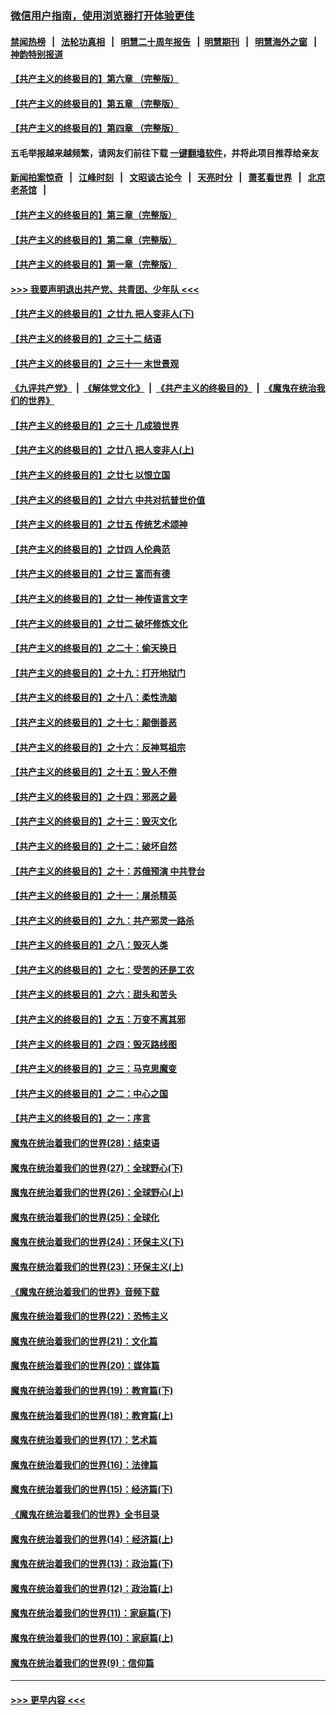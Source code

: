 ### [微信用户指南，使用浏览器打开体验更佳](https://github.com/gfw-breaker/banned-news1/blob/master/indexes/wechat-guide.md?t=0)
#### [禁闻热榜](热点新闻.md?t=0)  &nbsp;&nbsp;|&nbsp;&nbsp; [法轮功真相](https://github.com/gfw-breaker/truth/blob/master/README.md?t=0) &nbsp;&nbsp;|&nbsp;&nbsp; [明慧二十周年报告](https://github.com/gfw-breaker/mh-reports/blob/master/README.md?t=0) &nbsp;&nbsp;|&nbsp;&nbsp;[明慧期刊](https://github.com/gfw-breaker/mh-qikan) &nbsp;&nbsp;|&nbsp;&nbsp; [明慧海外之窗](https://github.com/gfw-breaker/mh-news/blob/master/README.md?t=0) &nbsp;&nbsp;|&nbsp;&nbsp; [神韵特别报道](https://github.com/gfw-breaker/mh-news/blob/master/shenyun.md?t=0)
#### [【共产主义的终极目的】第六章 （完整版）](../pages/nsc422/n11428913.md?t=02040044) 
#### [【共产主义的终极目的】第五章 （完整版）](../pages/nsc422/n11428912.md?t=02040044) 
#### [【共产主义的终极目的】第四章 （完整版）](../pages/nsc422/n11428907.md?t=02040044) 
#### 五毛举报越来越频繁，请网友们前往下载 [一键翻墙软件](https://github.com/gfw-breaker/ssr-accounts)，并将此项目推荐给亲友
#### [新闻拍案惊奇](https://github.com/gfw-breaker/banned-news1/blob/master/pages/link4.md) &nbsp;&nbsp;|&nbsp;&nbsp; [江峰时刻](https://github.com/gfw-breaker/banned-news1/blob/master/pages/link4.md) &nbsp;&nbsp;|&nbsp;&nbsp; [文昭谈古论今](https://github.com/gfw-breaker/banned-news1/blob/master/pages/link4.md) &nbsp;&nbsp;|&nbsp;&nbsp; [天亮时分](https://github.com/gfw-breaker/banned-news1/blob/master/pages/link4.md) &nbsp;&nbsp;|&nbsp;&nbsp; [萧茗看世界](https://github.com/gfw-breaker/banned-news1/blob/master/pages/link4.md) &nbsp;&nbsp;|&nbsp;&nbsp; [北京老茶馆](https://github.com/gfw-breaker/banned-news1/blob/master/pages/link4.md) &nbsp;&nbsp;|&nbsp;&nbsp; 
#### [【共产主义的终极目的】第三章（完整版）](../pages/nsc422/n11428848.md?t=02040044) 
#### [【共产主义的终极目的】第二章（完整版）](../pages/nsc422/n11428831.md?t=02040044) 
#### [【共产主义的终极目的】第一章（完整版）](../pages/nsc422/n11417651.md?t=02040044) 
#### [>>> 我要声明退出共产党、共青团、少年队 <<<](https://github.com/begood0513/goodnews/blob/master/quit/letter.md) 
#### [【共产主义的终极目的】之廿九 把人变非人(下)](../pages/nsc422/n11344140.md?t=02040044) 
#### [【共产主义的终极目的】之三十二 结语](../pages/nsc422/n11360535.md?t=02040044) 
#### [【共产主义的终极目的】之三十一 末世景观](../pages/nsc422/n11351129.md?t=02040044) 
#### [《九评共产党》](https://github.com/begood0513/9ping.md/blob/master/README.md) &nbsp;|&nbsp; [《解体党文化》](../../../../jtdwh.md/blob/master/README.md)  &nbsp;|&nbsp; [《共产主义的终极目的》](../../../../gczydzjmd.md/blob/master/README.md) &nbsp;|&nbsp; [《魔鬼在统治我们的世界》](../../../../mgztzwmdsj.md/blob/master/README.md) 
#### [【共产主义的终极目的】之三十 几成狼世界](../pages/nsc422/n11348280.md?t=02040044) 
#### [【共产主义的终极目的】之廿八 把人变非人(上)](../pages/nsc422/n11340492.md?t=02040044) 
#### [【共产主义的终极目的】之廿七 以恨立国](../pages/nsc422/n11336944.md?t=02040044) 
#### [【共产主义的终极目的】之廿六 中共对抗普世价值](../pages/nsc422/n11324785.md?t=02040044) 
#### [【共产主义的终极目的】之廿五 传统艺术颂神](../pages/nsc422/n11296396.md?t=02040044) 
#### [【共产主义的终极目的】之廿四 人伦典范](../pages/nsc422/n11296397.md?t=02040044) 
#### [【共产主义的终极目的】之廿三 富而有德](../pages/nsc422/n11283598.md?t=02040044) 
#### [【共产主义的终极目的】之廿一 神传语言文字](../pages/nsc422/n11263265.md?t=02040044) 
#### [【共产主义的终极目的】之廿二 破坏修炼文化](../pages/nsc422/n11245728.md?t=02040044) 
#### [【共产主义的终极目的】之二十：偷天换日](../pages/nsc422/n11238846.md?t=02040044) 
#### [【共产主义的终极目的】之十九：打开地狱门](../pages/nsc422/n11206376.md?t=02040044) 
#### [【共产主义的终极目的】之十八：柔性洗脑](../pages/nsc422/n11199994.md?t=02040044) 
#### [【共产主义的终极目的】之十七：颠倒善恶](../pages/nsc422/n11179782.md?t=02040044) 
#### [【共产主义的终极目的】之十六：反神骂祖宗](../pages/nsc422/n11166798.md?t=02040044) 
#### [【共产主义的终极目的】之十五：毁人不倦](../pages/nsc422/n11166792.md?t=02040044) 
#### [【共产主义的终极目的】之十四：邪恶之最](../pages/nsc422/n11150249.md?t=02040044) 
#### [【共产主义的终极目的】之十三：毁灭文化](../pages/nsc422/n11135227.md?t=02040044) 
#### [【共产主义的终极目的】之十二：破坏自然](../pages/nsc422/n11135214.md?t=02040044) 
#### [【共产主义的终极目的】之十：苏俄预演 中共登台](../pages/nsc422/n11118424.md?t=02040044) 
#### [【共产主义的终极目的】之十一：屠杀精英](../pages/nsc422/n11118442.md?t=02040044) 
#### [【共产主义的终极目的】之九：共产邪灵一路杀](../pages/nsc422/n11114139.md?t=02040044) 
#### [【共产主义的终极目的】之八：毁灭人类](../pages/nsc422/n11108503.md?t=02040044) 
#### [【共产主义的终极目的】之七：受苦的还是工农](../pages/nsc422/n11101809.md?t=02040044) 
#### [【共产主义的终极目的】之六：甜头和苦头](../pages/nsc422/n11096971.md?t=02040044) 
#### [【共产主义的终极目的】之五：万变不离其邪](../pages/nsc422/n11091285.md?t=02040044) 
#### [【共产主义的终极目的】之四：毁灭路线图](../pages/nsc422/n11086284.md?t=02040044) 
#### [【共产主义的终极目的】之三：马克思魔变](../pages/nsc422/n11061941.md?t=02040044) 
#### [【共产主义的终极目的】之二：中心之国](../pages/nsc422/n11047728.md?t=02040044) 
#### [【共产主义的终极目的】之一：序言](../pages/nsc422/n11086077.md?t=02040044) 
#### [魔鬼在统治着我们的世界(28)：结束语](../pages/nsc422/n10936246.md?t=02040044) 
#### [魔鬼在统治着我们的世界(27)：全球野心(下)](../pages/nsc422/n10928319.md?t=02040044) 
#### [魔鬼在统治着我们的世界(26)：全球野心(上)](../pages/nsc422/n10900318.md?t=02040044) 
#### [魔鬼在统治着我们的世界(25)：全球化](../pages/nsc422/n10788205.md?t=02040044) 
#### [魔鬼在统治着我们的世界(24)：环保主义(下)](../pages/nsc422/n10695307.md?t=02040044) 
#### [魔鬼在统治着我们的世界(23)：环保主义(上)](../pages/nsc422/n10688613.md?t=02040044) 
#### [《魔鬼在统治着我们的世界》音频下载](../pages/nsc422/n10635553.md?t=02040044) 
#### [魔鬼在统治着我们的世界(22)：恐怖主义](../pages/nsc422/n10614727.md?t=02040044) 
#### [魔鬼在统治着我们的世界(21)：文化篇](../pages/nsc422/n10597706.md?t=02040044) 
#### [魔鬼在统治着我们的世界(20)：媒体篇](../pages/nsc422/n10586579.md?t=02040044) 
#### [魔鬼在统治着我们的世界(19)：教育篇(下)](../pages/nsc422/n10564808.md?t=02040044) 
#### [魔鬼在统治着我们的世界(18)：教育篇(上)](../pages/nsc422/n10526970.md?t=02040044) 
#### [魔鬼在统治着我们的世界(17)：艺术篇](../pages/nsc422/n10499093.md?t=02040044) 
#### [魔鬼在统治着我们的世界(16)：法律篇](../pages/nsc422/n10485969.md?t=02040044) 
#### [魔鬼在统治着我们的世界(15)：经济篇(下)](../pages/nsc422/n10469975.md?t=02040044) 
#### [《魔鬼在统治着我们的世界》全书目录](../pages/nsc422/n10464261.md?t=02040044) 
#### [魔鬼在统治着我们的世界(14)：经济篇(上)](../pages/nsc422/n10457370.md?t=02040044) 
#### [魔鬼在统治着我们的世界(13)：政治篇(下)](../pages/nsc422/n10448270.md?t=02040044) 
#### [魔鬼在统治着我们的世界(12)：政治篇(上)](../pages/nsc422/n10444576.md?t=02040044) 
#### [魔鬼在统治着我们的世界(11)：家庭篇(下)](../pages/nsc422/n10440961.md?t=02040044) 
#### [魔鬼在统治着我们的世界(10)：家庭篇(上)](../pages/nsc422/n10435448.md?t=02040044) 
#### [魔鬼在统治着我们的世界(9)：信仰篇](../pages/nsc422/n10432159.md?t=02040044) 

----
#### [ >>> 更早内容 <<< ](../indexes/nsc422-earlier.md)

